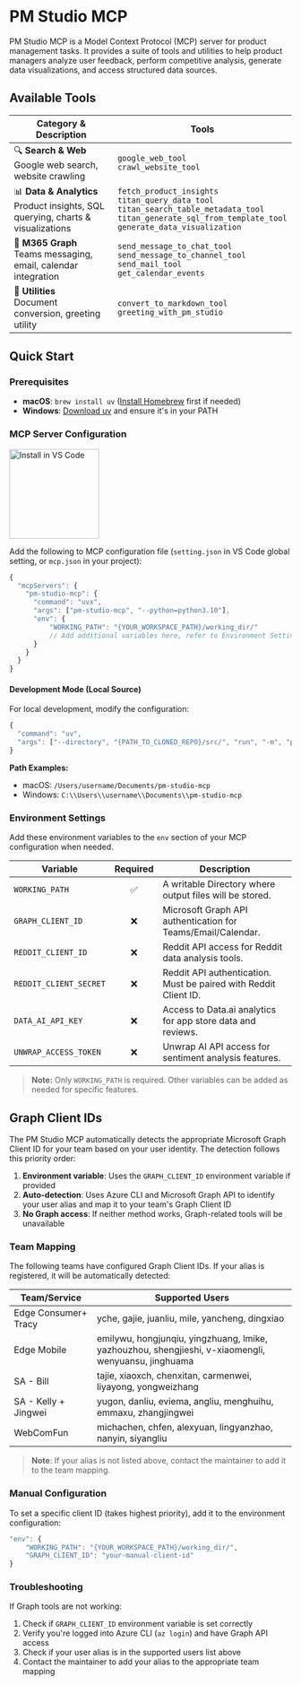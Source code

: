 # PM Studio MCP

PM Studio MCP is a Model Context Protocol (MCP) server for product management tasks. It provides a suite of tools and utilities to help product managers analyze user feedback, perform competitive analysis, generate data visualizations, and access structured data sources.

## Available Tools

| Category & Description | Tools |
|-----------------------|-------|
| 🔍 **Search & Web**<br>Google web search, website crawling | `google_web_tool`<br>`crawl_website_tool` |
| 📊 **Data & Analytics**<br>Product insights, SQL querying, charts & visualizations | `fetch_product_insights`<br>`titan_query_data_tool`<br>`titan_search_table_metadata_tool`<br>`titan_generate_sql_from_template_tool`<br>`generate_data_visualization` |
| 💼 **M365 Graph**<br>Teams messaging, email, calendar integration | `send_message_to_chat_tool`<br>`send_message_to_channel_tool`<br>`send_mail_tool`<br>`get_calendar_events` |
| 🔧 **Utilities**<br>Document conversion, greeting utility | `convert_to_markdown_tool`<br>`greeting_with_pm_studio` |


## Quick Start

### Prerequisites
- **macOS**: `brew install uv` ([Install Homebrew](https://brew.sh) first if needed)
- **Windows**: [Download uv](https://docs.astral.sh/uv/getting-started/installation/#__tabbed_1_2) and ensure it's in your PATH

### MCP Server Configuration

[<img src="https://img.shields.io/badge/VS_Code-VS_Code?style=for-the-badge&label=Install%20Server&color=0098FF&labelColor=2C2C32&logoColor=white&logo=visualstudiocode" alt="Install in VS Code" width="160">](https://insiders.vscode.dev/redirect?url=vscode%3Amcp%2Finstall%3F%257B%2522name%2522%253A%2522pm-studio-mcp-online%2522%252C%2522command%2522%253A%2522uvx%2522%252C%2522args%2522%253A%255B%2522pm-studio-mcp%2522%252C%2522--python%253Dpython3.10%2522%255D%257D)

Add the following to MCP configuration file (`setting.json` in VS Code global setting, or `mcp.json` in your project):

```js
{
  "mcpServers": {
    "pm-studio-mcp": {
      "command": "uvx",
      "args": ["pm-studio-mcp", "--python=python3.10"],
      "env": {
          "WORKING_PATH": "{YOUR_WORKSPACE_PATH}/working_dir/"
          // Add additional variables here, refer to Environment Settings below
      }
    }
  }
}
```

#### Development Mode (Local Source)
For local development, modify the configuration:
```js
{
  "command": "uv",
  "args": ["--directory", "{PATH_TO_CLONED_REPO}/src/", "run", "-m", "pm_studio_mcp"]
}
```

**Path Examples:**
- macOS: `/Users/username/Documents/pm-studio-mcp`
- Windows: `C:\\Users\\username\\Documents\\pm-studio-mcp`

### Environment Settings

Add these environment variables to the `env` section of your MCP configuration when needed.

| Variable | Required | Description |
|----------|:--------:|------------|
| `WORKING_PATH` | ✅ | A writable Directory where output files will be stored.|
| `GRAPH_CLIENT_ID` | ❌ | Microsoft Graph API authentication for Teams/Email/Calendar. |
| `REDDIT_CLIENT_ID` | ❌ | Reddit API access for Reddit data analysis tools. |
| `REDDIT_CLIENT_SECRET` | ❌ | Reddit API authentication. Must be paired with Reddit Client ID. |
| `DATA_AI_API_KEY` | ❌ | Access to Data.ai analytics for app store data and reviews. |
| `UNWRAP_ACCESS_TOKEN` | ❌ | Unwrap AI API access for sentiment analysis features. |

> **Note:** Only `WORKING_PATH` is required. Other variables can be added as needed for specific features.

## Graph Client IDs

The PM Studio MCP automatically detects the appropriate Microsoft Graph Client ID for your team based on your user identity. The detection follows this priority order:

1. **Environment variable**: Uses the `GRAPH_CLIENT_ID` environment variable if provided
2. **Auto-detection**: Uses Azure CLI and Microsoft Graph API to identify your user alias and map it to your team's Graph Client ID
3. **No Graph access**: If neither method works, Graph-related tools will be unavailable

### Team Mapping

The following teams have configured Graph Client IDs. If your alias is registered, it will be automatically detected:

| Team/Service | Supported Users |
|---------|-----------|
| Edge Consumer+ Tracy | yche, gajie, juanliu, mile, yancheng, dingxiao |
| Edge Mobile | emilywu, hongjunqiu, yingzhuang, lmike, yazhouzhou, shengjieshi, v-xiaomengli, wenyuansu, jinghuama |
| SA - Bill | tajie, xiaoxch, chenxitan, carmenwei, liyayong, yongweizhang |
| SA - Kelly + Jingwei | yugon, danliu, eviema, angliu, menghuihu, emmaxu, zhangjingwei |
| WebComFun | michachen, chfen, alexyuan, lingyanzhao, nanyin, siyangliu |

> **Note**: If your alias is not listed above, contact the maintainer to add it to the team mapping.

### Manual Configuration

To set a specific client ID (takes highest priority), add it to the environment configuration:
```js
"env": {
    "WORKING_PATH": "{YOUR_WORKSPACE_PATH}/working_dir/",
    "GRAPH_CLIENT_ID": "your-manual-client-id"
}
```

### Troubleshooting

If Graph tools are not working:
1. Check if `GRAPH_CLIENT_ID` environment variable is set correctly
2. Verify you're logged into Azure CLI (`az login`) and have Graph API access
3. Check if your user alias is in the supported users list above
4. Contact the maintainer to add your alias to the appropriate team mapping